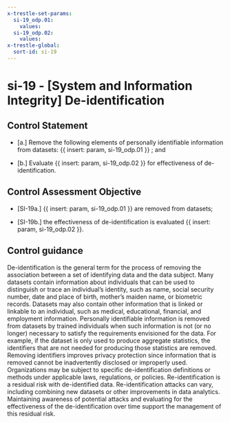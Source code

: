 ```yaml
---
x-trestle-set-params:
  si-19_odp.01:
    values:
  si-19_odp.02:
    values:
x-trestle-global:
  sort-id: si-19
---
```


# si-19 - \[System and Information Integrity\] De-identification

## Control Statement

- \[a.\] Remove the following elements of personally identifiable information from datasets: {{ insert: param, si-19_odp.01 }} ; and

- \[b.\] Evaluate {{ insert: param, si-19_odp.02 }} for effectiveness of de-identification.

## Control Assessment Objective

- \[SI-19a.\] {{ insert: param, si-19_odp.01 }} are removed from datasets;

- \[SI-19b.\] the effectiveness of de-identification is evaluated {{ insert: param, si-19_odp.02 }}.

## Control guidance

De-identification is the general term for the process of removing the association between a set of identifying data and the data subject. Many datasets contain information about individuals that can be used to distinguish or trace an individual’s identity, such as name, social security number, date and place of birth, mother’s maiden name, or biometric records. Datasets may also contain other information that is linked or linkable to an individual, such as medical, educational, financial, and employment information. Personally identifiable information is removed from datasets by trained individuals when such information is not (or no longer) necessary to satisfy the requirements envisioned for the data. For example, if the dataset is only used to produce aggregate statistics, the identifiers that are not needed for producing those statistics are removed. Removing identifiers improves privacy protection since information that is removed cannot be inadvertently disclosed or improperly used. Organizations may be subject to specific de-identification definitions or methods under applicable laws, regulations, or policies. Re-identification is a residual risk with de-identified data. Re-identification attacks can vary, including combining new datasets or other improvements in data analytics. Maintaining awareness of potential attacks and evaluating for the effectiveness of the de-identification over time support the management of this residual risk.
